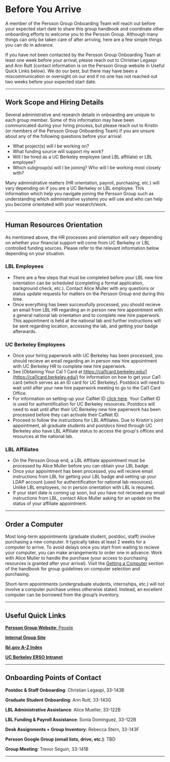 # Before You Arrive

A member of the Persson Group Onboarding Team will reach out before your expected start date to share this group handbook and coordinate other onboarding efforts to welcome you to the Persson Group. Although many things can only be taken care of after arriving, here are a few simple things you can do in advance. 

If you have not been contacted by the Persson Group Onboarding Team at least one week before your arrival, please reach out to Christian  Legaspi and Ann Rutt (contact information is on the Persson Group website in Useful Quick Links below). We do our best, but there may have been a miscommunication or oversight on our end if no one has not reached out two weeks before your expected start date.

---
## Work Scope and Hiring Details

Several administrative and research details in onboarding are uniquie to each group member. Some of this information may have been communicated during your hiring process, but please reach out to Kristin (or members of the Persson Group Onboarding Team) if you are unsure about any of the following questions before your arrival:

* What project(s) will I be working on? 
* What funding source will support my work? 
* Will I be hired as a UC Berkeley employee (and LBL affiliate) or LBL employee?
* Which subgroup(s) will I be joining? Who will I be working most closely with? 

Many administrative matters (HR orientation, payroll, purchasing, etc.) will vary depending on if you are a UC Berkeley or LBL employee. This information which help you navigate joining the Persson Group such as understanding which administrative systems you will use and who can help you become orientated with your research/work.

---
## Human Resources Orientation

As mentioned above, the HR processes and orientation will vary depending on whether your financial support will come from UC Berkeley or LBL controlled funding sources. Please refer to the relevant information below depending on your situation.

### LBL Employees
* There are a few steps that must be completed before your LBL new hire orientation can be scheduled (completing a formal application, background check, etc.). Contact Alice Muller with any questions or status update requests for matters on the Persson Group end during this time.
* Once everything has been successfully processed, you should recieve an email from LBL HR regarding an in person new hire appointment with a general national lab orientation and to complete new hire paperwork. This appointment is held at the national lab and further instructions will be sent regarding location, accessing the lab, and getting your badge afterwards.

### UC Berkeley Employees
* Once your hiring paperwork with UC Berkeley has been processed, you should recieve an email regarding an in person new hire appointment with UC Berkeley HR to complete new hire paperwork. 
* See [Obtaining Your Cal 1 Card at https://cal1card.berkeley.edu/](https://cal1card.berkeley.edu/) for information on how to get your Cal1 card (which serves as an ID card for UC Berkeley). Postdocs will need to wait until after your new hire paperwork meeting to go to the Cal1 Card Office. 
* For information on setting-up your CalNet ID [click here](https://calnetweb.berkeley.edu/calnet-me/information-new-users). Your CalNet ID is used for authentification for UC Berkeley resources. Postdocs will need to wait until after their UC Berkeley new hire paperwork has been processed before they can activate their CalNet ID.
* Proceed to follow the instructions for LBL Affiliates. Due to Kristin's joint appointment, all graduate students and postdocs hired through UC Berkeley also have LBL Affiliate status to access the group's offices and resources at the national lab.

### LBL Affiliates
* On the Persson Group end, a LBL Affiliate appointment must be processed by Alice Muller before you can obtain your LBL badge.
* Once your appointment has been processed, you will recieve email instructions from LBL for getting your LBL badge and setting up your LDAP account (used for authentification for national lab resources). Unlike LBL employees, no in person orientation with LBL is required.
* If your start date is coming up soon, but you have not recieved any email instructions from LBL, contact Alice Muller asking for an update on the status of your affiliate appointment.

---
## Order a Computer 

Most long-term appointments (graduate student, postdoc, staff) involve purchasing a new computer. It typically takes at least 2 weeks for a computer to arrive. To avoid delays once you start from waiting to recieve your computer, you can make arrangements to order one in advance. Work with Alice Muller to handle the purchase (your access to purchasing resources is granted after your arrival). Visit the [Getting a Computer](/getting_started/buy_computer.md) section of the handbook for group guidelines on computer selection and purchasing.

Short-term appointments (undergraduate students, internships, etc.) will not involve a computer purchase unless otherwise stated. Instead, an excellent computer can be borrowed from the group’s inventory.

---
## Useful Quick Links

[**Persson Group Website**: People](http://perssongroup.lbl.gov/people.html)

[**Internal Group Site**](https://sites.google.com/a/lbl.gov/perssongroup/home)

[**lbl.gov A-Z Index**](http://www.lbl.gov/a-z-index/)

[**UC Berkeley ERSO Intranet**](https://www.erso.berkeley.edu/)

---
## Onboarding Points of Contact

**Postdoc & Staff Onboarding**: Christian Legaspi, 33-143B

**Graduate Student Onboarding**: Ann Rutt, 33-143G

**LBL Administrative Assistance**: Alice Mueller, 33-122B

**LBL Funding & Payroll Assistance**: Sonia Dominguez, 33-122B

**Desk Assignments + Group Inventory**: Rebecca Stern, 33-143F

**Persson Google Group (email lists, drive, etc.)**: TBD

**Group Meeting**: Trevor Seguin, 33-141B

---
